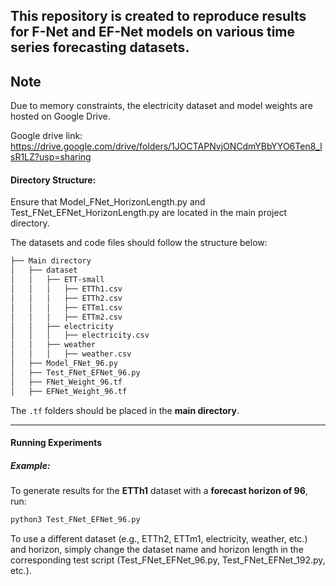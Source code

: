 ## This repository is created to reproduce results for F-Net and EF-Net models on various time series forecasting datasets.


## Note
Due to memory constraints, the electricity dataset and model weights are hosted on Google Drive.

Google drive link:
https://drive.google.com/drive/folders/1JOCTAPNvjONCdmYBbYYO6Ten8_lsR1LZ?usp=sharing




#### Directory Structure:

Ensure that Model_FNet_HorizonLength.py and Test_FNet_EFNet_HorizonLength.py are located in the main project directory.

The datasets and code files should follow the structure below:


```bash
├── Main directory
│   ├── dataset
│   │   ├── ETT-small
│   │   │   ├── ETTh1.csv
│   │   │   ├── ETTh2.csv
│   │   │   ├── ETTm1.csv
│   │   │   ├── ETTm2.csv
│   │   ├── electricity
│   │   │   ├── electricity.csv
│   │   ├── weather
│   │   │   ├── weather.csv
│   ├── Model_FNet_96.py
│   ├── Test_FNet_EFNet_96.py
│   ├── FNet_Weight_96.tf
│   ├── EFNet_Weight_96.tf
```


The `.tf` folders should be placed in the **main directory**.

---

#### Running Experiments

##### Example:

To generate results for the **ETTh1** dataset with a **forecast horizon of 96**, run:

```bash
python3 Test_FNet_EFNet_96.py
```

To use a different dataset (e.g., ETTh2, ETTm1, electricity, weather, etc.) and horizon, simply change the dataset name and horizon length in the corresponding test script (Test_FNet_EFNet_96.py, Test_FNet_EFNet_192.py, etc.).

